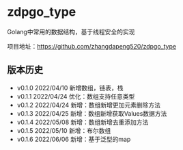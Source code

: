 # zdpgo_type
Golang中常用的数据结构，基于线程安全的实现

项目地址：https://github.com/zhangdapeng520/zdpgo_type

## 版本历史
- v0.1.0 2022/04/10  新增数组，链表，栈
- v0.1.1 2022/04/24  优化：数组支持任意类型
- v0.1.2 2022/04/24  新增：数组新增更加元素删除方法
- v0.1.3 2022/04/25  新增：数组新增获取Values数据方法
- v0.1.4 2022/05/08  新增：数组新增去重添加方法
- v0.1.5 2022/05/10  新增：布尔数组
- v0.1.6 2022/06/06  新增：基于泛型的map

